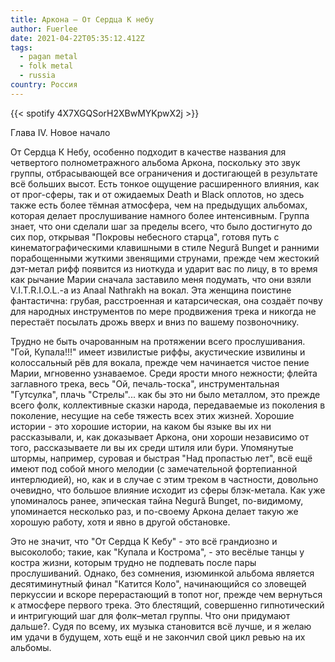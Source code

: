 ```yaml
---
title: Аркона — От Сердца К небу
author: Fuerlee
date: 2021-04-22T05:35:12.412Z
tags:
  - pagan metal
  - folk metal
  - russia
country: Россия
---
```

{{< spotify 4X7XGQSorH2XBwMYKpwX2j >}}

Глава IV. Новое начало

От Сердца К Небу, особенно подходит в качестве названия для четвертого полнометражного альбома Аркона, поскольку это звук группы, отбрасывающей все ограничения и достигающей в результате всё больших высот. Есть тонкое ощущение расширенного влияния, как от прог-сферы, так и от ожидаемых Death и Black оплотов, но здесь также есть более тёмная атмосфера, чем на предыдущих альбомах, которая делает прослушивание намного более интенсивным. Группа знает, что они сделали шаг за пределы всего, что было достигнуто до сих пор, открывая "Покровы небесного старца", готовя путь с кинематографическими клавишными в стиле Negură Bunget и ранними порабощенными жуткими звенящими струнами, прежде чем жестокий дэт-метал рифф появится из ниоткуда и ударит вас по лицу, в то время как рычание Марии сначала заставило меня подумать, что они взяли V.I.T.R.I.O.L.-а из Anaal Nathrakh на вокал. Эта женщина поистине фантастична: грубая, расстроенная и катарсическая, она создаёт почву для народных инструментов по мере продвижения трека и никогда не перестаёт посылать дрожь вверх и вниз по вашему позвоночнику.

Трудно не быть очарованным на протяжении всего прослушивания. "Гой, Купала!!!" имеет извилистые риффы, акустические извилины и колоссальный рёв для вокала, прежде чем начинается чистое пение Марии, мгновенно узнаваемое. Среди ярости много нежности; флейта заглавного трека, весь "Ой, печаль-тоска", инструментальная "Гутсулка", плачь "Стрелы"... как бы это ни было металлом, это прежде всего фолк, коллективные сказки народа, передаваемые из поколения в поколение, несущие на себе тяжесть всех этих жизней. Хорошие истории - это хорошие истории, на каком бы языке вы их ни рассказывали, и, как доказывает Аркона, они хороши независимо от того, рассказываете ли вы их среди штиля или бури. Упомянутые штормы, например, суровая и быстрая "Над пропастью лет", всё ещё имеют под собой много мелодии (с замечательной фортепианной интерлюдией), но, как и в случае с этим треком в частности, довольно очевидно, что большое влияние исходит из сферы блэк-метала. Как уже упоминалось ранее, эпическая тайна Negură Bunget, по-видимому, упоминается несколько раз, и по-своему Аркона делает такую же хорошую работу, хотя и явно в другой обстановке.

Это не значит, что "От Сердца К Кебу" - это всё грандиозно и высоколобо; такие, как "Купала и Кострома", - это весёлые танцы у костра жизни, которым трудно не подпевать после пары прослушиваний. Однако, без сомнения, изюминкой альбома является десятиминутный финал "Катится Коло", начинающийся со зловещей перкуссии и вскоре перерастающий в топот ног, прежде чем вернуться к атмосфере первого трека. Это блестящий, совершенно гипнотический и интригующий шаг для фолк–метал группы. Что они придумают дальше?. Судя по всему, их музыка становится всё лучше, и я желаю им удачи в будущем, хоть ещё и не закончил свой цикл ревью на их альбомы.